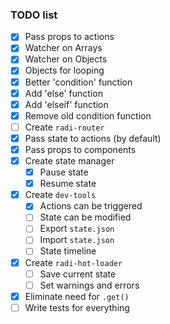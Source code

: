 ### TODO list

- [x] Pass props to actions
- [x] Watcher on Arrays
- [x] Watcher on Objects
- [x] Objects for looping
- [x] Better 'condition' function
- [x] Add 'else' function
- [x] Add 'elseif' function
- [x] Remove old condition function
- [ ] Create `radi-router`
- [x] Pass state to actions (by default)
- [x] Pass props to components
- [x] Create state manager
  - [x] Pause state
  - [x] Resume state
- [x] Create `dev-tools`
  - [x] Actions can be triggered
  - [ ] State can be modified
  - [ ] Export `state.json`
  - [ ] Import `state.json`
  - [ ] State timeline
- [x] Create `radi-hot-loader`
  - [ ] Save current state
  - [ ] Set warnings and errors
- [x] Eliminate need for `.get()`
- [ ] Write tests for everything
